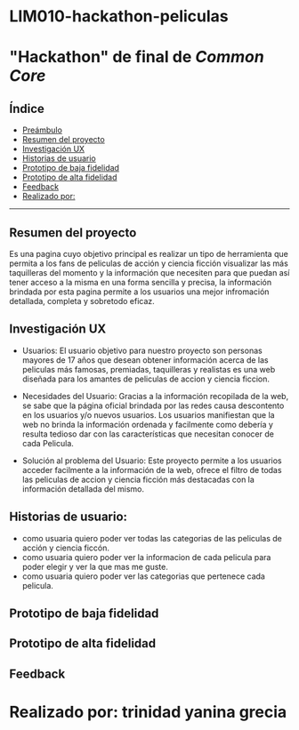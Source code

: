 # LIM010-hackathon-peliculas
# "Hackathon" de final de _Common Core_

## Índice

* [Preámbulo](##-Preámbulo)
* [Resumen del proyecto](##-Resumen-del-proyecto)
* [Investigación UX](##-Investigación-UX)
* [Historias de usuario](#-Historias-de-usuario:)
* [Prototipo de baja fidelidad](##-Prototipo-de-baja-fidelidad)
* [Prototipo de alta fidelidad](#Prototipo-de-alta-fidelidad)
* [Feedback](#Feedback)
* [Realizado por:](#-Realizado-por:)

 ***

## Resumen del proyecto
Es una pagina cuyo objetivo principal es realizar un tipo de herramienta que permita a los fans de 
peliculas de acción y ciencia ficción visualizar las más taquilleras del momento y la información que necesiten para que puedan así tener acceso a la misma en una forma sencilla y precisa, la información brindada por esta pagina permite a los usuarios una mejor infromación detallada, completa y sobretodo eficaz.

## Investigación UX

* Usuarios: El usuario objetivo para nuestro proyecto son personas mayores de 17 años que desean obtener información acerca de las peliculas más famosas, premiadas, taquilleras y realistas  es una web diseñada para los amantes de peliculas de accion y ciencia ficcion.

* Necesidades del Usuario: Gracias a la información recopilada de la web, se sabe que la página oficial brindada por las redes causa descontento en los usuarios y/o nuevos usuarios. Los usuarios manifiestan que la web no brinda la información ordenada y facilmente como debería y resulta tedioso dar con las características que necesitan conocer de cada Pelicula. 

* Solución al problema del Usuario: Este proyecto permite a los usuarios acceder facilmente a la información de la web, ofrece el filtro de todas las peliculas de accion y ciencia ficción más destacadas con la información detallada del mismo.

## Historias de usuario:

* como usuaria quiero poder ver todas las categorias de las peliculas de acción y ciencia ficcón.
* como usuaria quiero poder ver la informacion de cada pelicula para poder elegir y ver la que mas me guste.
* como usuaria quiero poder ver las categorias que pertenece cada pelicula.
## Prototipo de baja fidelidad

## Prototipo de alta fidelidad

## Feedback
# Realizado por: trinidad yanina grecia 

